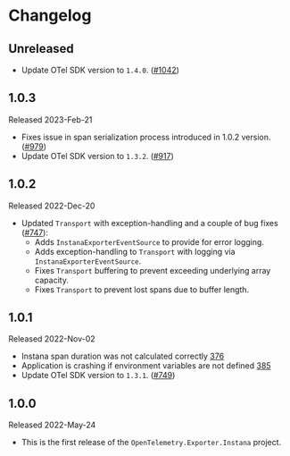 # Changelog

## Unreleased

* Update OTel SDK version to `1.4.0`.
  ([#1042](https://github.com/open-telemetry/opentelemetry-dotnet-contrib/pull/1042))

## 1.0.3

Released 2023-Feb-21

* Fixes issue in span serialization process introduced in 1.0.2 version.
  ([#979](https://github.com/open-telemetry/opentelemetry-dotnet-contrib/pull/979))
* Update OTel SDK version to `1.3.2`.
  ([#917](https://github.com/open-telemetry/opentelemetry-dotnet-contrib/pull/917))

## 1.0.2

Released 2022-Dec-20

* Updated `Transport` with exception-handling and a couple of bug fixes ([#747](https://github.com/open-telemetry/opentelemetry-dotnet-contrib/issues/747)):
  * Adds `InstanaExporterEventSource` to provide for error logging.
  * Adds exception-handling to `Transport` with logging via `InstanaExporterEventSource`.
  * Fixes `Transport` buffering to prevent exceeding underlying array capacity.
  * Fixes `Transport` to prevent lost spans due to buffer length.

## 1.0.1

Released 2022-Nov-02

* Instana span duration was not calculated correctly
  [376](https://github.com/open-telemetry/opentelemetry-dotnet-contrib/pull/376)
* Application is crashing if environment variables are not defined
  [385](https://github.com/open-telemetry/opentelemetry-dotnet-contrib/pull/385)
* Update OTel SDK version to `1.3.1`.
  ([#749](https://github.com/open-telemetry/opentelemetry-dotnet-contrib/pull/749))

## 1.0.0

Released 2022-May-24

* This is the first release of the `OpenTelemetry.Exporter.Instana`
project.
